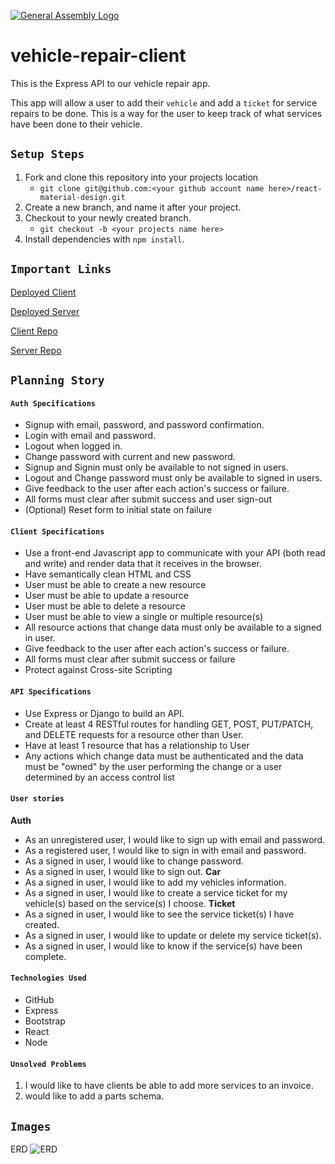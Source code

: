 [![General Assembly Logo](https://camo.githubusercontent.com/1a91b05b8f4d44b5bbfb83abac2b0996d8e26c92/687474703a2f2f692e696d6775722e636f6d2f6b6538555354712e706e67)](https://generalassemb.ly/education/web-development-immersive)

# vehicle-repair-client
This is the Express API to our vehicle repair app.

This app will allow a user to add their `vehicle` and add a `ticket` for service repairs to be done.  This is a way for the user to keep track of what services have been done to their vehicle.

## `Setup Steps`
1. Fork and clone this repository into your projects location 
   - `git clone git@github.com:<your github account name here>/react-material-design.git`
2. Create a new branch, and name it after your project. 
2. Checkout to your newly created branch.
   - `git checkout -b <your projects name here>`
4. Install dependencies with ```npm install```.

## `Important Links`
[Deployed Client](https://hernandoit.github.io/vehicle-repair-client/)

[Deployed Server](https://salty-river-98460.herokuapp.com/)

[Client Repo](https://github.com/hernandoit/vehicle-repair-client)

[Server Repo](https://github.com/hernandoit/express-api-vehicle-repair)


## `Planning Story`

#### `Auth Specifications`
 - Signup with email, password, and password confirmation.
 - Login with email and password.
 - Logout when logged in.
 - Change password with current and new password.
 - Signup and Signin must only be available to not signed in users.
 - Logout and Change password must only be available to signed in users.
 - Give feedback to the user after each action's success or failure.
 - All forms must clear after submit success and user sign-out
 - (Optional) Reset form to initial state on failure

#### `Client Specifications`
 - Use a front-end Javascript app to communicate with your API (both read and write) and render data that it receives in the browser.
 - Have semantically clean HTML and CSS
 - User must be able to create a new resource
 - User must be able to update a resource
 - User must be able to delete a resource
 - User must be able to view a single or multiple resource(s)
 - All resource actions that change data must only be available to a signed in user.
 - Give feedback to the user after each action's success or failure.
 - All forms must clear after submit success or failure
 - Protect against Cross-site Scripting

#### `API Specifications`
 - Use Express or Django to build an API.
 - Create at least 4 RESTful routes for handling GET, POST, PUT/PATCH, and DELETE requests for a resource other than User.
 - Have at least 1 resource that has a relationship to User
 - Any actions which change data must be authenticated and the data must be "owned" by the user performing the change or a user determined by an access control list
#### `User stories`
**Auth**
- As an unregistered user, I would like to sign up with email and password.
- As a registered user, I would like to sign in with email and password.
- As a signed in user, I would like to change password.
- As a signed in user, I would like to sign out.
**Car**
- As a signed in user, I would like to add my vehicles information.
- As a signed in user, I would like to create a service ticket for my vehicle(s) 
based on the service(s) I choose.
**Ticket**
- As a signed in user, I would like to see the service ticket(s) I have created.
- As a signed in user, I would like to update or delete my service ticket(s).
- As a signed in user, I would like to know if the service(s) have been complete.


#### `Technologies Used`
- GitHub
- Express
- Bootstrap
- React
- Node

#### `Unsolved Problems`
1. I would like to have clients be able to add more services to an invoice.
2. would like to add a parts schema.

## `Images`
ERD
![ERD](https://i.imgur.com/YJj5bCe.png)